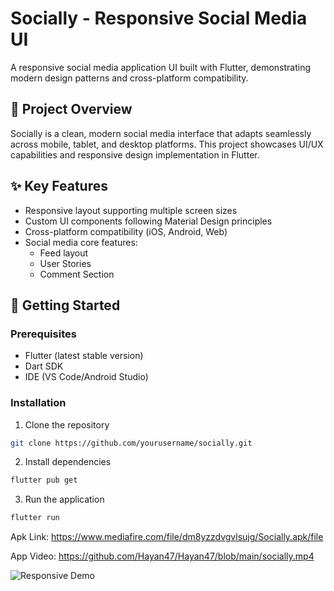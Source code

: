 # Socially - Responsive Social Media UI

A responsive social media application UI built with Flutter, demonstrating modern design patterns and cross-platform compatibility.

## 📱 Project Overview

Socially is a clean, modern social media interface that adapts seamlessly across mobile, tablet, and desktop platforms. This project showcases UI/UX capabilities and responsive design implementation in Flutter.

## ✨ Key Features

- Responsive layout supporting multiple screen sizes
- Custom UI components following Material Design principles
- Cross-platform compatibility (iOS, Android, Web)
- Social media core features:
  - Feed layout
  - User Stories
  - Comment Section


## 🚀 Getting Started

### Prerequisites
- Flutter (latest stable version)
- Dart SDK
- IDE (VS Code/Android Studio)

### Installation

1. Clone the repository
```bash
git clone https://github.com/yourusername/socially.git
```

2. Install dependencies
```bash
flutter pub get
```

3. Run the application
```bash
flutter run
```
Apk Link: https://www.mediafire.com/file/dm8yzzdvgvlsujg/Socially.apk/file

App Video: https://github.com/Hayan47/Hayan47/blob/main/socially.mp4

![Responsive Demo](https://github.com/Hayan47/Hayan47/blob/main/GIF_20241026_140516_335.gif)
